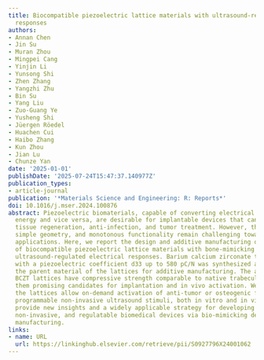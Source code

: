 ```yaml
---
title: Biocompatible piezoelectric lattice materials with ultrasound-regulated multimodal
  responses
authors:
- Annan Chen
- Jin Su
- Muran Zhou
- Mingpei Cang
- Yinjin Li
- Yunsong Shi
- Zhen Zhang
- Yangzhi Zhu
- Bin Su
- Yang Liu
- Zuo-Guang Ye
- Yusheng Shi
- Jüergen Röedel
- Huachen Cui
- Haibo Zhang
- Kun Zhou
- Jian Lu
- Chunze Yan
date: '2025-01-01'
publishDate: '2025-07-24T15:47:37.140977Z'
publication_types:
- article-journal
publication: '*Materials Science and Engineering: R: Reports*'
doi: 10.1016/j.mser.2024.100876
abstract: Piezoelectric biomaterials, capable of converting electrical energy to mechanical
  energy and vice versa, are desirable for implantable devices that can achieve biosensing,
  tissue regeneration, anti-infection, and tumor treatment. However, their low piezoelectricity,
  simple geometry, and monotonous functionality remain challenging towards practical
  applications. Here, we report the design and additive manufacturing of a series
  of biocompatible piezoelectric lattice materials with bone-mimicking designs and
  ultrasound-regulated electrical responses. Barium calcium zirconate titanate (BCZT)
  with a piezoelectric coefficient d33 up to 580 pC/N was synthesized and used as
  the parent material of the lattices for additive manufacturing. The as-fabricated
  BCZT lattices have compressive strength comparable to native trabecular bones, making
  them promising candidates for implantation and in vivo activation. We show that
  the lattices allow on-demand activation of anti-tumor or osteogenic functions with
  programmable non-invasive ultrasound stimuli, both in vitro and in vivo. Our findings
  provide new insights and a widely applicable strategy for developing versatile,
  non-invasive, and regulatable biomedical devices via bio-mimicking designs and additive
  manufacturing.
links:
- name: URL
  url: https://linkinghub.elsevier.com/retrieve/pii/S0927796X24001062
---
```

